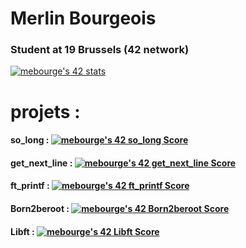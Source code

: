 #   Merlin Bourgeois

### Student at 19 Brussels (42 network)

<a href="https://github.com/JaeSeoKim/badge42"><img src="https://badge42.vercel.app/api/v2/claqxrnwq00100fmnl7ru20u8/stats?cursusId=21&coalitionId=54" alt="mebourge's 42 stats" /></a>

# projets : 

#### so_long :        <a href="https://github.com/JaeSeoKim/badge42"><img src="https://badge42.vercel.app/api/v2/claqxrnwq00100fmnl7ru20u8/project/2877518" alt="mebourge's 42 so_long Score" /></a>

#### get_next_line :  <a href="https://github.com/JaeSeoKim/badge42"><img src="https://badge42.vercel.app/api/v2/claqxrnwq00100fmnl7ru20u8/project/2857346" alt="mebourge's 42 get_next_line Score" /></a>

#### ft_printf :      <a href="https://github.com/JaeSeoKim/badge42"><img src="https://badge42.vercel.app/api/v2/claqxrnwq00100fmnl7ru20u8/project/2857236" alt="mebourge's 42 ft_printf Score" /></a>

#### Born2beroot :    <a href="https://github.com/JaeSeoKim/badge42"><img src="https://badge42.vercel.app/api/v2/claqxrnwq00100fmnl7ru20u8/project/2855593" alt="mebourge's 42 Born2beroot Score" /></a>

#### Libft :          <a href="https://github.com/JaeSeoKim/badge42"><img src="https://badge42.vercel.app/api/v2/claqxrnwq00100fmnl7ru20u8/project/2817841" alt="mebourge's 42 Libft Score" /></a>
